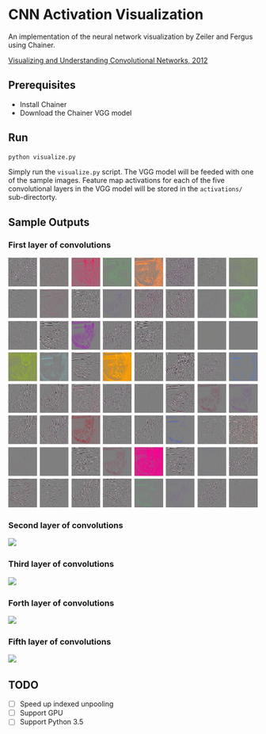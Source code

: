 # CNN Activation Visualization

An implementation of the neural network visualization by Zeiler and Fergus using Chainer.

[Visualizing and Understanding Convolutional Networks, 2012](https://arxiv.org/pdf/1311.2901v3.pdf)

## Prerequisites

- Install Chainer
- Download the Chainer VGG model


## Run

```bash
python visualize.py
```

Simply run the `visualize.py` script. The VGG model will be feeded with one of the sample images. Feature map activations for each of the five convolutional layers in the VGG model will be stored in the `activations/` sub-directorty.

## Sample Outputs

### First layer of convolutions

![](samples/cat/conv1.jpg)

### Second layer of convolutions

![](samples/cat/conv2.jpg)

### Third layer of convolutions

![](samples/cat/conv3.jpg)

### Forth layer of convolutions

![](samples/cat/conv4.jpg)

### Fifth layer of convolutions

![](samples/cat/conv5.jpg)

## TODO

- [ ] Speed up indexed unpooling
- [ ] Support GPU
- [ ] Support Python 3.5
